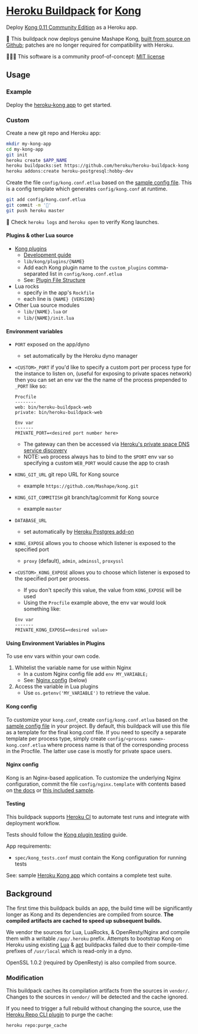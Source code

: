 [Heroku Buildpack](https://devcenter.heroku.com/articles/buildpacks) for [Kong](https://getkong.org/about/)
=========================
Deploy [Kong 0.11 Community Edition](https://konghq.com/kong-community-edition/) as a Heroku app.

🌈 This buildpack now deploys genuine Mashape Kong, [built from source on Github](bin/compile#L226); patches are no longer required for compatibility with Heroku.

🔬👩‍💻 This software is a community proof-of-concept: [MIT license](LICENSE)


Usage
-----

### Example

Deploy the [heroku-kong app](https://github.com/heroku/heroku-kong) to get started.

### Custom

Create a new git repo and Heroku app:

```bash
mkdir my-kong-app
cd my-kong-app
git init
heroku create $APP_NAME
heroku buildpacks:set https://github.com/heroku/heroku-buildpack-kong
heroku addons:create heroku-postgresql:hobby-dev
```

Create the file `config/kong.conf.etlua` based on the [sample config file](config/kong.conf.etlua.sample). This is a config template which generates `config/kong.conf` at runtime.

```bash
git add config/kong.conf.etlua
git commit -m '🐒'
git push heroku master
```

🚀 Check `heroku logs` and `heroku open` to verify Kong launches.

#### Plugins & other Lua source

  * [Kong plugins](https://getkong.org/plugins/)
    * [Development guide](https://getkong.org/docs/0.11.x/plugin-development/)
    * `lib/kong/plugins/{NAME}`
    * Add each Kong plugin name to the `custom_plugins` comma-separated list in `config/kong.conf.etlua`
    * See: [Plugin File Structure](https://getkong.org/docs/0.11.x/plugin-development/file-structure/)
  * Lua rocks
    * specify in the app's `Rockfile`
    * each line is `{NAME} {VERSION}`
  * Other Lua source modules
    * `lib/{NAME}.lua` or
    * `lib/{NAME}/init.lua`

#### Environment variables

  * `PORT` exposed on the app/dyno
    * set automatically by the Heroku dyno manager
  * `<CUSTOM>_PORT` if you'd like to specify a custom port per process type for the instance to listen on,
    (useful for exposing to private spaces network) then you can set an env
    var the the name of the process prepended to `_PORT` like so:

    ```
    Procfile
    --------
    web: bin/heroku-buildpack-web
    private: bin/heroku-buildpack-web
    ```

    ```
    Env var
    -------
    PRIVATE_PORT=<desired port number here>
    ```

    * The gateway can then be accessed via [Heroku's private space DNS service discovery](https://devcenter.heroku.com/articles/dyno-dns-service-discovery)
    * NOTE: `web` process always has to bind to the `$PORT` env var so specifying
    a custom `WEB_PORT` would cause the app to crash
  * `KONG_GIT_URL` git repo URL for Kong source
    * example `https://github.com/Mashape/kong.git`
  * `KONG_GIT_COMMITISH` git branch/tag/commit for Kong source
    * example `master`
  * `DATABASE_URL`
    * set automatically by [Heroku Postgres add-on](https://elements.heroku.com/addons/heroku-postgresql)
  * `KONG_EXPOSE` allows you to choose which listener is exposed to the specified port
    * `proxy` (default), `admin`, `adminssl`, `proxyssl`
  * `<CUSTOM>_KONG_EXPOSE` allows you to choose which listener is exposed to the specified port
  per process.
    * If you don't specify this value, the value from `KONG_EXPOSE` will be used
    * Using the `Procfile` example above, the env var would look something like:

    ```
    Env var
    -------
    PRIVATE_KONG_EXPOSE=<desired value>
    ```

#### Using Environment Variables in Plugins

To use env vars within your own code.

  1. Whitelist the variable name for use within Nginx
     * In a custom Nginx config file add `env MY_VARIABLE;`
     * See: [Nginx config](#user-content-nginx-config) (below)
  2. Access the variable in Lua plugins
     * Use `os.getenv('MY_VARIABLE')` to retrieve the value.

#### Kong config

To customize your `kong.conf`, create `config/kong.conf.etlua` based on the [sample config file](config/kong.conf.etlua.sample) in your project. By default, this buildpack will use this file as a template for the final kong.conf file. If you need to specify a separate template per process type, simply create
`config/<process name>-kong.conf.etlua` where process name is that of the corresponding process in the Procfile. The latter use case is mostly for private space users.

#### Nginx config

Kong is an Nginx-based application. To customize the underlying Nginx configuration, commit the file `config/nginx.template` with contents based on [the docs](https://getkong.org/docs/0.11.x/configuration/#custom-nginx-configuration) or [this included sample](config/nginx.template.sample).

#### Testing

This buildpack supports [Heroku CI](https://devcenter.heroku.com/articles/heroku-ci) to automate test runs and integrate with deployment workflow.

Tests should follow the [Kong plugin testing](https://getkong.org/docs/0.11.x/plugin-development/tests/) guide.

App requirements:

  * `spec/kong_tests.conf` must contain the Kong configuration for running tests

See: sample [Heroku Kong app](https://github.com/heroku/heroku-kong) which contains a complete test suite.

Background
----------
The first time this buildpack builds an app, the build time will be significantly longer as Kong and its dependencies are compiled from source. **The compiled artifacts are cached to speed up subsequent builds.**

We vendor the sources for Lua, LuaRocks, & OpenResty/Nginx and compile them with a writable `/app/.heroku` prefix. Attempts to bootstrap Kong on Heroku using existing [Lua](https://github.com/leafo/heroku-buildpack-lua) & [apt](https://github.com/heroku/heroku-buildpack-apt) buildpacks failed due to their compile-time prefixes of `/usr/local` which is read-only in a dyno.

OpenSSL 1.0.2 (required by OpenResty) is also compiled from source.


### Modification

This buildpack caches its compilation artifacts from the sources in `vendor/`. Changes to the sources in `vendor/` will be detected and the cache ignored.

If you need to trigger a full rebuild without changing the source, use the [Heroku Repo CLI plugin](https://github.com/heroku/heroku-repo) to purge the cache:

```bash
heroku repo:purge_cache
```
